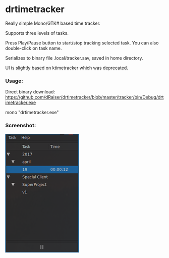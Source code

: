 # drtimetracker
Really simple Mono/GTK# based time tracker.

Supports three levels of tasks.

Press Play/Pause button to start/stop tracking selected task.
You can also double-click on task name.

Serializes to binary file .local/tracker.sav, saved in home directory.

UI is slightly based on ktimetracker which was deprecated.

### Usage:

Direct binary download: https://github.com/dRaiser/drtimetracker/blob/master/tracker/bin/Debug/drtimetracker.exe

mono "drtimetracker.exe"

### Screenshot:

![Screenshot](shot.png)
